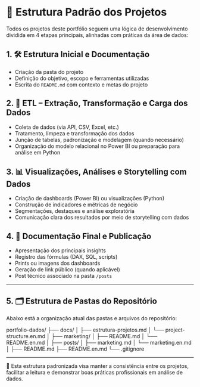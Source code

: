 # 📁 Estrutura Padrão dos Projetos

Todos os projetos deste portfólio seguem uma lógica de desenvolvimento dividida em 4 etapas principais, alinhadas com práticas da área de dados:

## 1. 🛠️ Estrutura Inicial e Documentação
- Criação da pasta do projeto
- Definição do objetivo, escopo e ferramentas utilizadas
- Escrita do `README.md` com contexto e metas do projeto

## 2. 🔄 ETL – Extração, Transformação e Carga dos Dados
- Coleta de dados (via API, CSV, Excel, etc.)
- Tratamento, limpeza e transformação dos dados
- Junção de tabelas, padronização e modelagem (quando necessário)
- Organização do modelo relacional no Power BI ou preparação para análise em Python

## 3. 📊 Visualizações, Análises e Storytelling com Dados
- Criação de dashboards (Power BI) ou visualizações (Python)
- Construção de indicadores e métricas de negócio
- Segmentações, destaques e análise exploratória
- Comunicação clara dos resultados por meio de storytelling com dados

## 4. 📝 Documentação Final e Publicação
- Apresentação dos principais insights
- Registro das fórmulas (DAX, SQL, scripts)
- Prints ou imagens dos dashboards
- Geração de link público (quando aplicável)
- Post técnico associado na pasta `/posts`

---

## 5. 🗂️ Estrutura de Pastas do Repositório

Abaixo está a organização atual das pastas e arquivos do repositório:


portfolio-dados/
├── docs/
│   ├── estrutura-projetos.md
│   └── project-structure.en.md
│
├── marketing/
│   ├── README.md
│   └── README.en.md
│
├── posts/
│   ├── marketing.md
│   └── marketing.en.md
│
├── README.md
├── README.en.md
└── .gitignore

---

📎 Esta estrutura padronizada visa manter a consistência entre os projetos, facilitar a leitura e demonstrar boas práticas profissionais em análise de dados.
